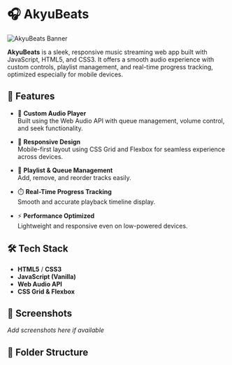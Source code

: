 # 🎧 AkyuBeats

![AkyuBeats Banner](./public/Akyubeats.png)

**AkyuBeats** is a sleek, responsive music streaming web app built with JavaScript, HTML5, and CSS3. It offers a smooth audio experience with custom controls, playlist management, and real-time progress tracking, optimized especially for mobile devices.

## 🚀 Features

- 🎼 **Custom Audio Player**  
  Built using the Web Audio API with queue management, volume control, and seek functionality.

- 📱 **Responsive Design**  
  Mobile-first layout using CSS Grid and Flexbox for seamless experience across devices.

- 🔁 **Playlist & Queue Management**  
  Add, remove, and reorder tracks easily.

- ⏱️ **Real-Time Progress Tracking**  
  Smooth and accurate playback timeline display.

- ⚡ **Performance Optimized**  
  Lightweight and responsive even on low-powered devices.

## 🛠 Tech Stack

- **HTML5** / **CSS3**  
- **JavaScript (Vanilla)**  
- **Web Audio API**  
- **CSS Grid & Flexbox**

## 📸 Screenshots

*Add screenshots here if available*

## 📂 Folder Structure

